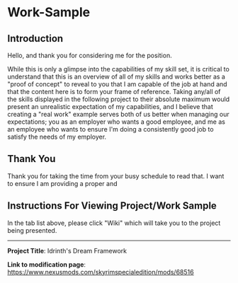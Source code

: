 # Work-Sample

## Introduction
Hello, and thank you for considering me for the position.

While this is only a glimpse into the capabilities of my skill set, it is critical to understand that this is an overview of all of my skills and works better as a "proof of concept" to reveal to you that I am capable of the job at hand and that the content here is to form your frame of reference. Taking any/all of the skills displayed in the following project to their absolute maximum would present an unrealistic expectation of my capabilities, and I believe that creating a "real work" example serves both of us better when managing our expectations; you as an employer who wants a good employee, and me as an employee who wants to ensure I'm doing a consistently good job to satisfy the needs of my employer. 

## Thank You
Thank you for taking the time from your busy schedule to read that. I want to ensure I am providing a proper and 

## Instructions For Viewing Project/Work Sample
In the tab list above, please click "Wiki" which will take you to the project being presented.

---
**Project Title**: Idrinth's Dream Framework

**Link to modification page**: https://www.nexusmods.com/skyrimspecialedition/mods/68516
